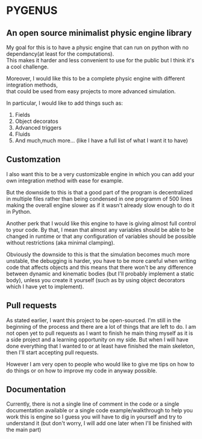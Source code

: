 # PYGENUS

## An open source minimalist physic engine library

My goal for this is to have a physic engine that can run on python with no dependancy(at least for the computations).  
This makes it harder and less convenient to use for the public but I think it's a cool challenge.  

Moreover, I would like this to be a complete physic engine with different integration methods,  
that could be used from easy projects to more advanced simulation.  

In particular, I would like to add things such as:  

1. Fields
1. Object decoratos 
1. Advanced triggers
1. Fluids
1. And much,much more... (like I have a full list of what I want it to have)

## Customzation

I also want this to be a very customizable engine in which you can add your own integration method with ease for example.

But the downside to this is that a good part of the program is decentralized in multiple files rather than being condensed in one programm of 500 lines making the overall engine slower as if it wasn't already slow enough to do it in Python.

Another perk that I would like this engine to have is giving almost full control to your code. By that, I mean that almost any variables should be able to be changed in runtime or that any configuration of variables should be possible without restrictions (aka minimal clamping).

Obviously the downside to this is that the simulation becomes much more unstable, the debugging is harder, you have to be more careful when writing code that affects objects and this means that there won't be any difference between dynamic and kinematic bodies (but I'll probably implement a static body), unless you create it yourself (such as by using object decorators which I have yet to implement).

## Pull requests

As stated earlier, I want this project to be open-sourced. I'm still in the beginning of the process and there are a lot of things that are left to do.
I am not open yet to pull requests as I want to finish he main thing myself as it is a side project and a learning opportunity on my side. But when I will have done everything that I wanted to or at least have finished the main skeleton, then I'll start accepting pull requests.

However I am very open to people who would like to give me tips on how to do things or on how to improve my code in anyway possible.

## Documentation

Currently, there is not a single line of comment in the code or a single documentation available or a single code example/walkthrough to help you work this is engine so I guess you will have to dig in yourself and try to understand it (but don't worry, I will add one later when I'll be finished with the main part) 